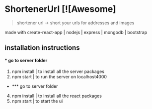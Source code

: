 

# ShortenerUrl [![Awesome]
> shortener url -> short your urls for addresses and images

made with create-react-app | nodejs | express | mongodb | bootstrap

## installation instructions
#### * go to server folder 
1) npm install | to install all the server packages
2) npm start | to run the server on localhost4000

- *** go to server folder 
4) npm install | to install all the react packages
5) npm start | to start the ui









